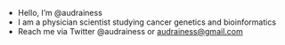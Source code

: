 - Hello, I’m @audrainess
- I am a physician scientist studying cancer genetics and bioinformatics
- Reach me via Twitter @audrainess or audrainess@gmail.com

<!---
audrainess/audrainess is a ✨ special ✨ repository because its `README.md` (this file) appears on your GitHub profile.
You can click the Preview link to take a look at your changes.
--->
